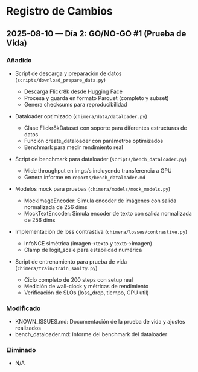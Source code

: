 # Registro de Cambios

## 2025-08-10 — Día 2: GO/NO-GO #1 (Prueba de Vida)

### Añadido

- Script de descarga y preparación de datos (`scripts/download_prepare_data.py`)
  - Descarga Flickr8k desde Hugging Face
  - Procesa y guarda en formato Parquet (completo y subset)
  - Genera checksums para reproducibilidad

- Dataloader optimizado (`chimera/data/dataloader.py`)
  - Clase Flickr8kDataset con soporte para diferentes estructuras de datos
  - Función create_dataloader con parámetros optimizados
  - Benchmark para medir rendimiento real

- Script de benchmark para dataloader (`scripts/bench_dataloader.py`)
  - Mide throughput en imgs/s incluyendo transferencia a GPU
  - Genera informe en `reports/bench_dataloader.md`

- Modelos mock para pruebas (`chimera/models/mock_models.py`)
  - MockImageEncoder: Simula encoder de imágenes con salida normalizada de 256 dims
  - MockTextEncoder: Simula encoder de texto con salida normalizada de 256 dims

- Implementación de loss contrastiva (`chimera/losses/contrastive.py`)
  - InfoNCE simétrica (imagen→texto y texto→imagen)
  - Clamp de logit_scale para estabilidad numérica

- Script de entrenamiento para prueba de vida (`chimera/train/train_sanity.py`)
  - Ciclo completo de 200 steps con setup real
  - Medición de wall-clock y métricas de rendimiento
  - Verificación de SLOs (loss_drop, tiempo, GPU util)

### Modificado

- KNOWN_ISSUES.md: Documentación de la prueba de vida y ajustes realizados
- bench_dataloader.md: Informe del benchmark del dataloader

### Eliminado

- N/A